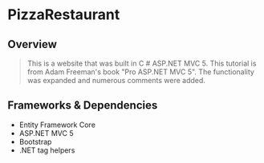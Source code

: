 # PizzaRestaurant 

## Overview
> This is a website that was built in C # ASP.NET MVC 5.
> This tutorial is from Adam Freeman's book "Pro ASP.NET MVC 5".
> The functionality was expanded and numerous comments were added.

## Frameworks & Dependencies
- Entity Framework Core
- ASP.NET MVC 5
- Bootstrap
- .NET tag helpers
